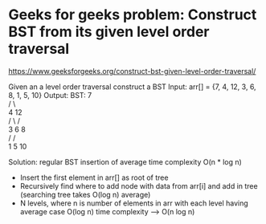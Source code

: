 # Geeks for geeks problem: Construct BST from its given level order traversal
https://www.geeksforgeeks.org/construct-bst-given-level-order-traversal/

Given an a level order traversal construct a BST 
Input: arr[] = {7, 4, 12, 3, 6, 8, 1, 5, 10}
Output: BST: 
            7        
          /  \       
        4      12      
      /  \     /     
    3     6   8  
  /      /      \
1       5        10

Solution: regular BST insertion of average time complexity O(n * log n)
- Insert the first element in arr[] as root of tree
- Recursively find where to add node with data from arr[i] and add in tree (searching tree takes O(log n) average)
- N levels, where n is number of elements in arr with each level having average case O(log n) time complexity --> O(n log n)
